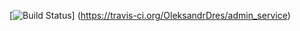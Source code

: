 
[![Build Status](https://travis-ci.org/OleksandrDres/admin_service.svg?branch=develop)]
(https://travis-ci.org/OleksandrDres/admin_service)
